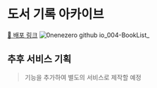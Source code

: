# 도서 기록 아카이브
[🔗 배포 링크](https://0nenezero.github.io/004-BookList/)
![0nenezero github io_004-BookList_](https://github.com/0nenezero/004-BookList/assets/56082032/cd031ffe-ee4d-4a72-9cfc-8ed9376dffad)


## 추후 서비스 기획
> 기능을 추가하여 별도의 서비스로 제작할 예정
